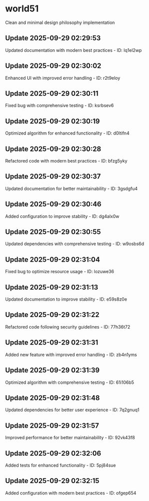 # world51
Clean and minimal design philosophy implementation

## Update 2025-09-29 02:29:53
Updated documentation with modern best practices - ID: lq1el2wp


## Update 2025-09-29 02:30:02
Enhanced UI with improved error handling - ID: r2t9eloy


## Update 2025-09-29 02:30:11
Fixed bug with comprehensive testing - ID: ksrbsev6


## Update 2025-09-29 02:30:19
Optimized algorithm for enhanced functionality - ID: d0ltifn4


## Update 2025-09-29 02:30:28
Refactored code with modern best practices - ID: bfzg5yky


## Update 2025-09-29 02:30:37
Updated documentation for better maintainability - ID: 3gsdgfu4


## Update 2025-09-29 02:30:46
Added configuration to improve stability - ID: dg4alx0w


## Update 2025-09-29 02:30:55
Updated dependencies with comprehensive testing - ID: w9osbs6d


## Update 2025-09-29 02:31:04
Fixed bug to optimize resource usage - ID: lozuwe36


## Update 2025-09-29 02:31:13
Updated documentation to improve stability - ID: e59s8z0e


## Update 2025-09-29 02:31:22
Refactored code following security guidelines - ID: 77h36t72


## Update 2025-09-29 02:31:31
Added new feature with improved error handling - ID: zb4n1yms


## Update 2025-09-29 02:31:39
Optimized algorithm with comprehensive testing - ID: 61i106b5


## Update 2025-09-29 02:31:48
Updated dependencies for better user experience - ID: 7q2gnuq1


## Update 2025-09-29 02:31:57
Improved performance for better maintainability - ID: 92vk43f8


## Update 2025-09-29 02:32:06
Added tests for enhanced functionality - ID: 5pj84sue


## Update 2025-09-29 02:32:15
Added configuration with modern best practices - ID: ofgep654

